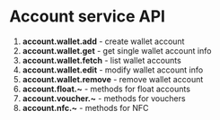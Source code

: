 # Account service API

1. **account.wallet.add** - create wallet account
1. **account.wallet.get** - get single wallet account info
1. **account.wallet.fetch** - list wallet accounts
1. **account.wallet.edit** - modify wallet account info
1. **account.wallet.remove** - remove wallet account
1. **account.float.~** - methods for float accounts
1. **account.voucher.~** - methods for vouchers
1. **account.nfc.~** - methods for NFC

